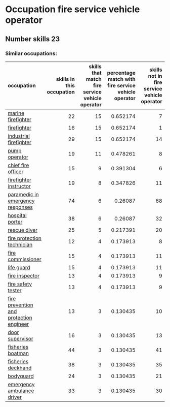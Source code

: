 # Occupation fire service vehicle operator
## Number skills 23
### Similar occupations:
| occupation                                                                            |   skills in this occupation |   skills that match fire service vehicle operator |   percentage match with fire service vehicle operator |   skills not in fire service vehicle operator |
|:--------------------------------------------------------------------------------------|----------------------------:|--------------------------------------------------:|------------------------------------------------------:|----------------------------------------------:|
| [marine firefighter](marine_firefighter.md)                                           |                          22 |                                                15 |                                              0.652174 |                                             7 |
| [firefighter](firefighter.md)                                                         |                          16 |                                                15 |                                              0.652174 |                                             1 |
| [industrial firefighter](industrial_firefighter.md)                                   |                          29 |                                                15 |                                              0.652174 |                                            14 |
| [pump operator](pump_operator.md)                                                     |                          19 |                                                11 |                                              0.478261 |                                             8 |
| [chief fire officer](chief_fire_officer.md)                                           |                          15 |                                                 9 |                                              0.391304 |                                             6 |
| [firefighter instructor](firefighter_instructor.md)                                   |                          19 |                                                 8 |                                              0.347826 |                                            11 |
| [paramedic in emergency responses](paramedic_in_emergency_responses.md)               |                          74 |                                                 6 |                                              0.26087  |                                            68 |
| [hospital porter](hospital_porter.md)                                                 |                          38 |                                                 6 |                                              0.26087  |                                            32 |
| [rescue diver](rescue_diver.md)                                                       |                          25 |                                                 5 |                                              0.217391 |                                            20 |
| [fire protection technician](fire_protection_technician.md)                           |                          12 |                                                 4 |                                              0.173913 |                                             8 |
| [fire commissioner](fire_commissioner.md)                                             |                          15 |                                                 4 |                                              0.173913 |                                            11 |
| [life guard](life_guard.md)                                                           |                          15 |                                                 4 |                                              0.173913 |                                            11 |
| [fire inspector](fire_inspector.md)                                                   |                          13 |                                                 4 |                                              0.173913 |                                             9 |
| [fire safety tester](fire_safety_tester.md)                                           |                          13 |                                                 4 |                                              0.173913 |                                             9 |
| [fire prevention and protection engineer](fire_prevention_and_protection_engineer.md) |                          13 |                                                 3 |                                              0.130435 |                                            10 |
| [door supervisor](door_supervisor.md)                                                 |                          16 |                                                 3 |                                              0.130435 |                                            13 |
| [fisheries boatman](fisheries_boatman.md)                                             |                          44 |                                                 3 |                                              0.130435 |                                            41 |
| [fisheries deckhand](fisheries_deckhand.md)                                           |                          38 |                                                 3 |                                              0.130435 |                                            35 |
| [bodyguard](bodyguard.md)                                                             |                          24 |                                                 3 |                                              0.130435 |                                            21 |
| [emergency ambulance driver](emergency_ambulance_driver.md)                           |                          33 |                                                 3 |                                              0.130435 |                                            30 |
